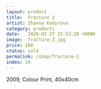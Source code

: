 ```yaml
---
layout: product
title:  Fracture 2
artist: Zhanna Kadyrova
category: products
date:   2020-02-27 15:53:28 +0000
image:  fracture-2.jpg
price: £60
status: sold
permalink: /shop/fracture-2
index: 24
---
```

2009, Colour Print, 40x40cm
